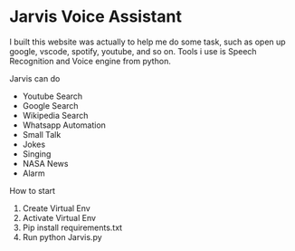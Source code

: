 # Jarvis Voice Assistant

I built this website was actually to help me do some task, such as open up google, vscode, spotify, youtube, and so on. Tools i use is Speech Recognition and Voice engine from python.

Jarvis can do
- Youtube Search
- Google Search
- Wikipedia Search
- Whatsapp Automation
- Small Talk
- Jokes
- Singing
- NASA News
- Alarm


How to start 
1. Create Virtual Env
2. Activate Virtual Env
3. Pip install requirements.txt
4. Run python Jarvis.py
